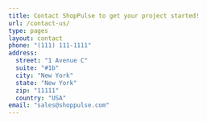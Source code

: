 ```yaml
---
title: Contact ShopPulse to get your project started!
url: /contact-us/
type: pages
layout: contact
phone: "(111) 111-1111"
address:
  street: "1 Avenue C"
  suite: "#1b"
  city: "New York"
  state: "New York"
  zip: "11111"
  country: "USA"
email: "sales@shoppulse.com"
---
```

